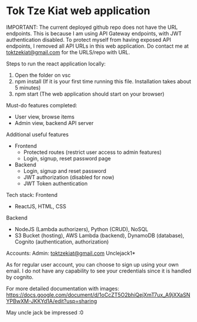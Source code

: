 # Tok Tze Kiat web application 

IMPORTANT:
The current deployed github repo does not have the URL endpoints. This is because I am using API Gateway endpoints, with JWT authentication disabled. To protect myself from having exposed API endpoints, I removed all API URLs in this web application. Do contact me at toktzekiat@gmail.com for the URLS/repo with URL.

Steps to run the react application locally:
1. Open the folder on vsc
2. npm install (If it is your first time running this file. Installation takes about 5 minutes)
3. npm start
(The web application should start on your browser)

Must-do features completed:
- User view, browse items
- Admin view, backend API server

Additional useful features
- Frontend
    - Protected routes (restrict user access to admin features)
    - Login, signup, reset password page
- Backend
    - Login, signup and reset password
    - JWT authorization (disabled for now)
    - JWT Token authentication

Tech stack:
Frontend
- ReactJS, HTML, CSS

Backend
- NodeJS (Lambda authorizers), Python (CRUD), NoSQL
- S3 Bucket (hosting), AWS Lambda (backend), DynamoDB (database), Cognito (authentication, authorization)

Accounts:
Admin: 
toktzekiat@gmail.com
Unclejack1*

As for regular user account, you can choose to sign up using your own email. I do not have any capability to see your credentials since it is handled by cognito.

For more detailed documentation with images:
https://docs.google.com/document/d/1oCcZT5O2bhiQejXmT7ux_A9jXXaSNYPBwXM-JKKYd1A/edit?usp=sharing

May uncle jack be impressed :0